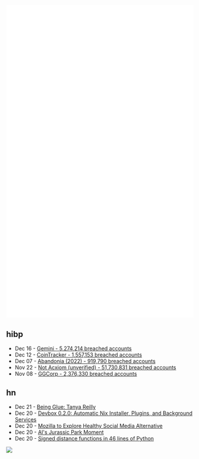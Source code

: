 ![Metrics](https://raw.githubusercontent.com/phixion/phixion/master/metrics.svg)

## hibp

<!--
for https://github.com/phixion/phixion/blob/main/.github/workflows/feeds.yml
-->
<!--START_SECTION:haveibeenpwnd-->
- Dec 16 - [Gemini - 5,274,214 breached accounts](https://haveibeenpwned.com/PwnedWebsites#Gemini)
- Dec 12 - [CoinTracker - 1,557,153 breached accounts](https://haveibeenpwned.com/PwnedWebsites#CoinTracker)
- Dec 07 - [Abandonia (2022) - 919,790 breached accounts](https://haveibeenpwned.com/PwnedWebsites#Abandonia2022)
- Nov 22 - [Not Acxiom (unverified) - 51,730,831 breached accounts](https://haveibeenpwned.com/PwnedWebsites#NotAcxiom)
- Nov 08 - [GGCorp - 2,376,330 breached accounts](https://haveibeenpwned.com/PwnedWebsites#GGCorp)
<!--END_SECTION:haveibeenpwnd-->

## hn

<!--
for https://github.com/phixion/phixion/blob/main/.github/workflows/feeds.yml
-->
<!--START_SECTION:hn-->
- Dec 21 - [Being Glue: Tanya Reilly](https://noidea.dog/glue)
- Dec 20 - [Devbox 0.2.0: Automatic Nix Installer, Plugins, and Background Services](https://www.jetpack.io/blog/devbox-0-2-0/)
- Dec 20 - [Mozilla to Explore Healthy Social Media Alternative](https://blog.mozilla.org/en/mozilla/mozilla-launch-fediverse-instance-social-media-alternative/)
- Dec 20 - [AI's Jurassic Park Moment](https://cacm.acm.org/blogs/blog-cacm/267674-ais-jurassic-park-moment/fulltext)
- Dec 20 - [Signed distance functions in 46 lines of Python](https://vgel.me/posts/donut/)
<!--END_SECTION:hn-->

<!--
for https://yhype.me
-->
![](https://hit.yhype.me/github/profile?user_id=13013670)
